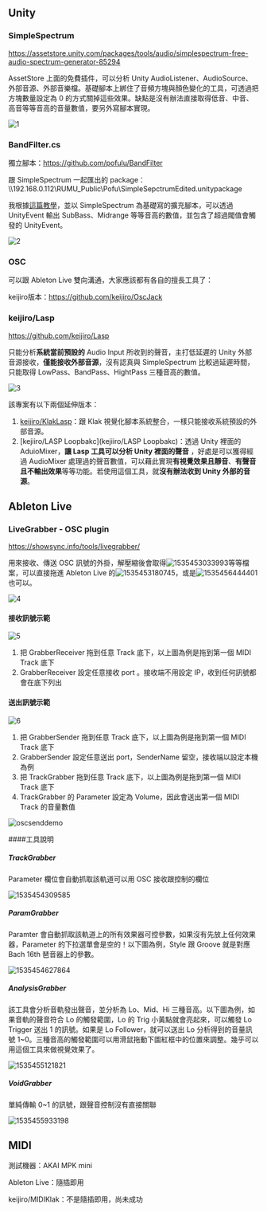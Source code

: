 ## Unity

### SimpleSpectrum

https://assetstore.unity.com/packages/tools/audio/simplespectrum-free-audio-spectrum-generator-85294

AssetStore 上面的免費插件，可以分析 Unity AudioListener、AudioSource、外部音源、外部音樂檔。基礎腳本上綁住了音頻方塊與顏色變化的工具，可透過把方塊數量設定為 0 的方式關掉這些效果。缺點是沒有辦法直接取得低音、中音、高音等等音高的音量數值，要另外寫腳本實現。

![1](README.assets/1535451919213.png)



### BandFilter.cs

獨立腳本：https://github.com/pofulu/BandFilter

跟 SimpleSpectrum 一起匯出的 package：\\\192.168.0.112\RUMU_Public\Pofu\SimpleSepctrumEdited.unitypackage

我根據[這篇教學](https://www.youtube.com/watch?v=mHk3ZiKNH48&t=321s)，並以 SimpleSpectrum 為基礎寫的擴充腳本，可以透過 UnityEvent 輸出 SubBass、Midrange 等等音高的數值，並包含了超過閥值會觸發的 UnityEvent。

![2](README.assets/1535451568227.png)



### OSC

可以跟 Ableton Live 雙向溝通，大家應該都有各自的擅長工具了：

keijiro版本：https://github.com/keijiro/OscJack



### keijiro/Lasp

https://github.com/keijiro/Lasp

只能分析**系統當前預設的** Audio Input 所收到的聲音，主打低延遲的 Unity 外部音源接收，**僅能接收外部音源**，沒有認真與 SimpleSpectrum 比較過延遲時間，只能取得 LowPass、BandPass、HightPass 三種音高的數值。

![3](README.assets/1535450679862.png)

該專案有以下兩個延伸版本：

1. [keijiro/KlakLasp](keijiro/KlakLasp)：跟 Klak 視覺化腳本系統整合，一樣只能接收系統預設的外部音源。
2. [kejiiro/LASP Loopbakc](kejiiro/LASP Loopbakc)：透過 Unity 裡面的 AduioMixer，**讓 Lasp 工具可以分析 Unity 裡面的聲音** ，好處是可以獲得經過 AudioMixer 處理過的聲音數值，可以藉此實現**有視覺效果且靜音**、**有聲音且不輸出效果**等等功能。若使用這個工具，就**沒有辦法收到 Unity 外部的音源**。



## Ableton Live

### LiveGrabber - OSC plugin

https://showsync.info/tools/livegrabber/

用來接收、傳送 OSC 訊號的外掛，解壓縮後會取得![1535453033993](README.assets/1535453033993.png)等等檔案，可以直接拖進 Ableton Live 的![1535453180745](README.assets/1535453180745.png)，或是![1535456444401](README.assets/1535456444401.png)也可以。

![4](README.assets/1535453162490.png)



#### 接收訊號示範

![5](README.assets/1535453493931.png)

1. 把 GrabberReceiver 拖到任意 Track 底下，以上圖為例是拖到第一個 MIDI Track 底下
2. GrabberReceiver 設定任意接收 port 。接收端不用設定 IP，收到任何訊號都會在底下列出



#### 送出訊號示範

![6](README.assets/1535453902681.png)

1. 把 GrabberSender 拖到任意 Track 底下，以上圖為例是拖到第一個 MIDI Track 底下
2. GrabberSender  設定任意送出 port，SenderName 留空，接收端以設定本機為例
3. 把 TrackGrabber 拖到任意 Track 底下，以上圖為例是拖到第一個 MIDI Track 底下
4. TrackGrabber 的 Parameter 設定為 Volume，因此會送出第一個 MIDI Track 的音量數值

![oscsenddemo](README.assets/oscsenddemo.gif)



####工具說明

##### TrackGrabber

Parameter 欄位會自動抓取該軌道可以用 OSC 接收跟控制的欄位

![1535454309585](README.assets/1535454309585.png)



##### ParamGrabber

Paramter 會自動抓取該軌道上的所有效果器可控參數，如果沒有先放上任何效果器，Parameter 的下拉選單會是空的！以下圖為例，Style 跟 Groove 就是對應 Bach 16th 琶音器上的參數。

![1535454627864](README.assets/1535454627864.png)



##### AnalysisGrabber

該工具會分析音軌發出聲音，並分析為 Lo、Mid、Hi 三種音高。以下圖為例，如果音軌的聲音符合 Lo 的觸發範圍，Lo 的 Trig 小黃點就會亮起來，可以觸發 Lo Trigger 送出 1 的訊號。如果是 Lo Follower，就可以送出 Lo 分析得到的音量訊號 1~0。三種音高的觸發範圍可以用滑鼠拖動下圖紅框中的位置來調整。幾乎可以用這個工具來做視覺效果了。

![1535455121821](README.assets/1535455121821.png)



##### VoidGrabber

單純傳輸 0~1 的訊號，跟聲音控制沒有直接關聯

![1535455933198](README.assets/1535455933198.png)



## MIDI

測試機器：AKAI MPK mini

Ableton Live：隨插即用

keijiro/MIDIKlak：不是隨插即用，尚未成功
